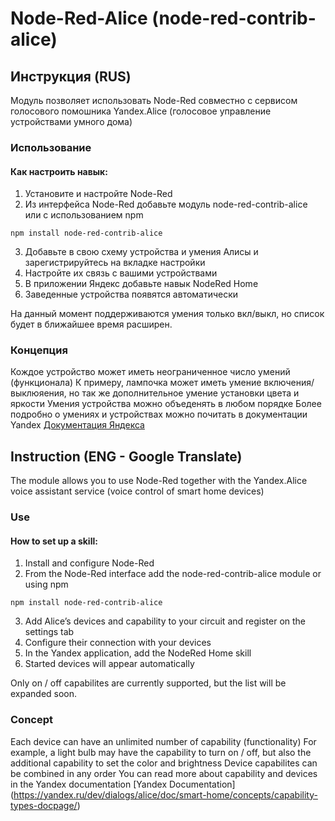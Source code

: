 # Node-Red-Alice (node-red-contrib-alice)


## Инструкция (RUS)
Модуль позволяет использовать Node-Red совместно с сервисом голосового помошника Yandex.Alice (голосовое управление устройствами умного дома)

### Использование 
#### Как настроить навык:
1. Установите и настройте Node-Red
2. Из интерфейса Node-Red добавьте модуль node-red-contrib-alice или с использованием npm
```
npm install node-red-contrib-alice
```
3. Добавьте в свою схему устройства и умения Алисы и зарегистрируйтесь на вкладке настройки 
4. Настройте их связь с вашими устройствами
5. В приложении Яндекс добавьте навык NodeRed Home
6. Заведенные устройства появятся автоматически

На данный момент поддерживаются умения только вкл/выкл, но список будет в ближайшее время расширен.

### Концепция
Кождое устройство может иметь неограниченное число умений (функционала)
К примеру, лампочка может иметь умение включения/выклюяения, но так же дополнительное умение установки цвета и яркости 
Умения устройства можно объеденять в любом порядке 
Более подробно о умениях и устройствах можно почитать в документации Yandex [Документация Яндекса](https://yandex.ru/dev/dialogs/alice/doc/smart-home/concepts/capability-types-docpage/)



## Instruction (ENG - Google Translate)
The module allows you to use Node-Red together with the Yandex.Alice voice assistant service (voice control of smart home devices)

### Use
#### How to set up a skill:
1. Install and configure Node-Red
2. From the Node-Red interface add the node-red-contrib-alice module or using npm
```
npm install node-red-contrib-alice
```
3. Add Alice’s devices and capability to your circuit and register on the settings tab
4. Configure their connection with your devices
5. In the Yandex application, add the NodeRed Home skill
6. Started devices will appear automatically

Only on / off capabilites are currently supported, but the list will be expanded soon.

### Concept
Each device can have an unlimited number of capability (functionality)
For example, a light bulb may have the capability to turn on / off, but also the additional capability to set the color and brightness
Device capabilites can be combined in any order
You can read more about capability and devices in the Yandex documentation [Yandex Documentation] (https://yandex.ru/dev/dialogs/alice/doc/smart-home/concepts/capability-types-docpage/)
